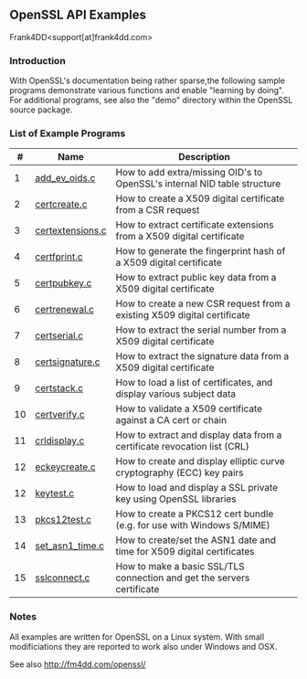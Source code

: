 ## OpenSSL API Examples

Frank4DD<support[at]frank4dd.com>

### Introduction

With OpenSSL's documentation being rather sparse,the following sample programs demonstrate various functions and enable "learning by doing". For additional programs, see also the "demo" directory within the OpenSSL source package. 

### List of Example Programs

| # | Name | Description |
|---|------|-------------|
| 1 | [add_ev_oids.c](add_ev_oids.c) | How to add extra/missing OID's to OpenSSL's internal NID table structure |
| 2 | [certcreate.c](certcreate.c) | How to create a X509 digital certificate from a CSR request |
| 3 | [certextensions.c](certextensions.c) | How to extract certificate extensions from a X509 digital certificate |
| 4 | [certfprint.c](certfprint.c) | How to generate the fingerprint hash of a X509 digital certificate |
| 5 | [certpubkey.c](certpubkey.c) | How to extract public key data from a X509 digital certificate |
| 6 | [certrenewal.c](certrenewal.c) | How to create a new CSR request from a existing X509 digital certificate |
| 7 | [certserial.c](certserial.c) | How to extract the serial number from a X509 digital certificate |
| 8 | [certsignature.c](certsignature.c) | How to extract the signature data from a X509 digital certificate |
| 9 | [certstack.c](certstack.c) | How to load a list of certificates, and display various subject data |
| 10 | [certverify.c](certverify.c) | How to validate a X509 certificate against a CA cert or chain |
| 11 | [crldisplay.c](crldisplay.c) | How to extract and display data from a certificate revocation list (CRL) |
| 12 | [eckeycreate.c](eckeycreate.c) | How to create and display elliptic curve cryptography (ECC) key pairs |
| 12 | [keytest.c](keytest.c) | How to load and display a SSL private key using OpenSSL libraries |
| 13 | [pkcs12test.c](pkcs12test.c) | How to create a PKCS12 cert bundle (e.g. for use with Windows S/MIME) |
| 14 | [set_asn1_time.c](set_asn1_time.c) | How to create/set the ASN1 date and time for X509 digital certificates |
| 15 | [sslconnect.c](sslconnect.c) | How to make a basic SSL/TLS connection and get the servers certificate |

### Notes

All examples are written for OpenSSL on a Linux system. With small modificiations they are reported to work also under Windows and OSX.

See also http://fm4dd.com/openssl/

